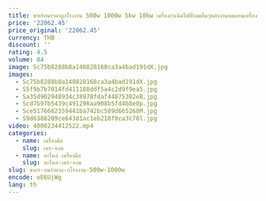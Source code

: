 ```yaml
---
title: ขายร้อนราคาถูกโรงงาน 500w 1000w 5kw 10kw เครื่องกําเนิดไฟฟ้าลมอื่นๆพลังงานทดแทนเครื่องกําเนิดลมแนวตั้ง Windmill
price: '22062.45'
price_original: '22062.45'
currency: THB
discount: ''
rating: 4.5
volume: 84
image: Sc75b8288b8a140828168ca3a4bad191dX.jpg
images:
  - Sc75b8288b8a140828168ca3a4bad191dX.jpg
  - S5f9b7b7014fd411188ddf5a4c2d9f9ea5.jpg
  - Sa35d902948934c38978fdaf44875302eB.jpg
  - Scd7b97b5439c491296aa908b5fd4b8e0p.jpg
  - Sce5176662359441ba742bc589d665268M.jpg
  - S9d6388209ce643d1ac1eb218f0ca3c78l.jpg
video: 4000234412522.mp4
categories:
  - name: เครื่องมือ
    slug: เคร-องม
  - name: อะไหล่ เครื่องมือ
    slug: อะไหล-เคร-องม
slug: ขายร-อนราคาถ-กโรงงาน-500w-1000w
encode: oE6UjWg
lang: th
---
```

  
